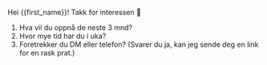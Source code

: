 Hei {{first_name}}! Takk for interessen 🙌
1) Hva vil du oppnå de neste 3 mnd? 
2) Hvor mye tid har du i uka? 
3) Foretrekker du DM eller telefon? 
(Svarer du ja, kan jeg sende deg en link for en rask prat.)